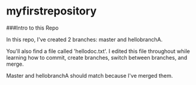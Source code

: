 # myfirstrepository

###Intro to this Repo

In this repo, I've created 2 branches: master and hellobranchA.

You'll also find a file called 'hellodoc.txt'. I edited this file throughout while learning how to commit, create branches, switch between branches, and merge.

Master and hellobranchA should match because I've merged them.
